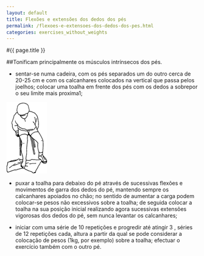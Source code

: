 ```yaml
---
layout: default
title: Flexões e extensões dos dedos dos pés
permalink: /flexoes-e-extensoes-dos-dedos-dos-pes.html
categories: exercises_without_weights
---
```


#{{ page.title }}

##Tonificam principalmente os músculos intrínsecos dos pés.

* sentar-se numa cadeira, com os pés separados um do outro cerca de 20-25 cm e com os calcanhares colocados na vertical que passa pelos joelhos; colocar uma toalha em frente dos pés com os dedos a sobrepor o seu limite mais proxima1;

![Flexões e extensões dos dedos dos pés](assets/varrimento-com-os-pes_clip_image002_0000.gif)

* puxar a toalha para debaixo do pé através de sucessivas flexões e movimentos de garra dos dedos do pé, mantendo sempre os calcanhares apoiados no chão; no sentido de aumentar a carga podem colocar-se pesos não excessivos sobre a toalha; de seguida colocar a toalha na sua posição inicial realizando agora sucessivas extensões vigorosas dos dedos do pé, sem nunca levantar os calcanhares;

* iniciar com uma série de 10 repetições e progredir até atingir 3 , séries de 12 repetições cada, altura a partir da qual se pode considerar a colocação de pesos (1kg, por exemplo) sobre a toalha; efectuar o exercício também com o outro pé.
